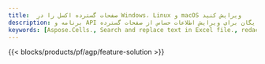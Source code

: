 ```yaml
---
title:  صفحات گسترده اکسل را در Windows، Linux و macOS ویرایش کنید
description: برنامه و API رایگان برای ویرایش اطلاعات حساس از صفحات گسترده XLS، XLSX و ODS
keywords: [Aspose.Cells., Search and replace text in Excel file., redact Excel file., edit Excel file., Excel file redaction., Search and replace string in Excel file]
---
```

{{< blocks/products/pf/agp/feature-solution >}} 

